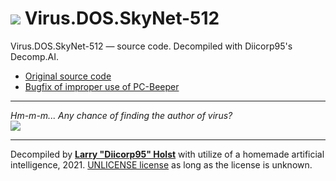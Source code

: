 # [![](https://win98icons.alexmeub.com/icons/png/executable-0.png)](#) Virus.DOS.SkyNet-512
Virus.DOS.SkyNet-512 — source code. Decompiled with Diicorp95's Decomp.AI.

* [Original source code](https://github.com/Diicorp95/skynet-512-virus/blob/main/skynet.asm)
* [Bugfix of improper use of PC-Beeper](https://github.com/Diicorp95/skynet-512-virus/blob/main/skynet_fix.asm)
<hr>

*Hm-m-m... Any chance of finding the author of virus?*<br>
[![](https://raw.githubusercontent.com/Diicorp95/terminator-virus/main/.github/markdown/a6dcacb0b3882c44db42406a28f82fc3.gif)](#)
<hr>

Decompiled by [**Larry "Diicorp95" Holst**](https://github.com/Diicorp95#feedback) with utilize of a homemade artificial intelligence, 2021. [UNLICENSE license](https://unlicense.org) as long as the license is unknown.
